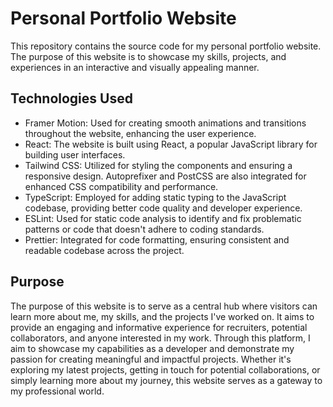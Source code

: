 # Personal Portfolio Website
This repository contains the source code for my personal portfolio website. The purpose of this website is to showcase my skills, projects, and experiences in an interactive and visually appealing manner.

## Technologies Used
+ Framer Motion: Used for creating smooth animations and transitions throughout the website, enhancing the user experience.
+ React: The website is built using React, a popular JavaScript library for building user interfaces.
+ Tailwind CSS: Utilized for styling the components and ensuring a responsive design. Autoprefixer and PostCSS are also integrated for enhanced CSS compatibility and performance.
+ TypeScript: Employed for adding static typing to the JavaScript codebase, providing better code quality and developer experience.
+ ESLint: Used for static code analysis to identify and fix problematic patterns or code that doesn't adhere to coding standards.
+ Prettier: Integrated for code formatting, ensuring consistent and readable codebase across the project.

## Purpose
The purpose of this website is to serve as a central hub where visitors can learn more about me, my skills, and the projects I've worked on. It aims to provide an engaging and informative experience for recruiters, potential collaborators, and anyone interested in my work. Through this platform, I aim to showcase my capabilities as a developer and demonstrate my passion for creating meaningful and impactful projects. Whether it's exploring my latest projects, getting in touch for potential collaborations, or simply learning more about my journey, this website serves as a gateway to my professional world.
